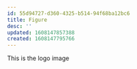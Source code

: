 ```yaml
---
id: 55d94727-d360-4325-b514-94f68ba12bc6
title: Figure
desc: ''
updated: 1608147857388
created: 1608147795766
---
```



This is the logo image 
